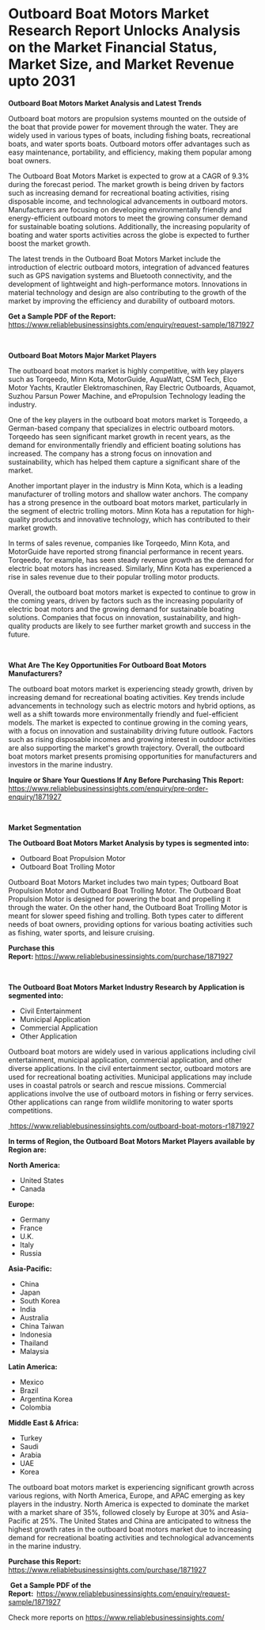 <p><h1>Outboard Boat Motors Market Research Report Unlocks Analysis on the Market Financial Status, Market Size, and Market Revenue upto 2031</h1></p><p><strong>Outboard Boat Motors Market Analysis and Latest Trends</strong></p>
<p><p>Outboard boat motors are propulsion systems mounted on the outside of the boat that provide power for movement through the water. They are widely used in various types of boats, including fishing boats, recreational boats, and water sports boats. Outboard motors offer advantages such as easy maintenance, portability, and efficiency, making them popular among boat owners.</p><p>The Outboard Boat Motors Market is expected to grow at a CAGR of 9.3% during the forecast period. The market growth is being driven by factors such as increasing demand for recreational boating activities, rising disposable income, and technological advancements in outboard motors. Manufacturers are focusing on developing environmentally friendly and energy-efficient outboard motors to meet the growing consumer demand for sustainable boating solutions. Additionally, the increasing popularity of boating and water sports activities across the globe is expected to further boost the market growth.</p><p>The latest trends in the Outboard Boat Motors Market include the introduction of electric outboard motors, integration of advanced features such as GPS navigation systems and Bluetooth connectivity, and the development of lightweight and high-performance motors. Innovations in material technology and design are also contributing to the growth of the market by improving the efficiency and durability of outboard motors.</p></p>
<p><strong>Get a Sample PDF of the Report:&nbsp;</strong> <a href="https://www.reliablebusinessinsights.com/enquiry/request-sample/1871927">https://www.reliablebusinessinsights.com/enquiry/request-sample/1871927</a></p>
<p>&nbsp;</p>
<p><strong>Outboard Boat Motors Major Market Players</strong></p>
<p><p>The outboard boat motors market is highly competitive, with key players such as Torqeedo, Minn Kota, MotorGuide, AquaWatt, CSM Tech, Elco Motor Yachts, Krautler Elektromaschinen, Ray Electric Outboards, Aquamot, Suzhou Parsun Power Machine, and ePropulsion Technology leading the industry.</p><p>One of the key players in the outboard boat motors market is Torqeedo, a German-based company that specializes in electric outboard motors. Torqeedo has seen significant market growth in recent years, as the demand for environmentally friendly and efficient boating solutions has increased. The company has a strong focus on innovation and sustainability, which has helped them capture a significant share of the market.</p><p>Another important player in the industry is Minn Kota, which is a leading manufacturer of trolling motors and shallow water anchors. The company has a strong presence in the outboard boat motors market, particularly in the segment of electric trolling motors. Minn Kota has a reputation for high-quality products and innovative technology, which has contributed to their market growth.</p><p>In terms of sales revenue, companies like Torqeedo, Minn Kota, and MotorGuide have reported strong financial performance in recent years. Torqeedo, for example, has seen steady revenue growth as the demand for electric boat motors has increased. Similarly, Minn Kota has experienced a rise in sales revenue due to their popular trolling motor products.</p><p>Overall, the outboard boat motors market is expected to continue to grow in the coming years, driven by factors such as the increasing popularity of electric boat motors and the growing demand for sustainable boating solutions. Companies that focus on innovation, sustainability, and high-quality products are likely to see further market growth and success in the future.</p></p>
<p>&nbsp;</p>
<p><strong>What Are The Key Opportunities For Outboard Boat Motors Manufacturers?</strong></p>
<p><p>The outboard boat motors market is experiencing steady growth, driven by increasing demand for recreational boating activities. Key trends include advancements in technology such as electric motors and hybrid options, as well as a shift towards more environmentally friendly and fuel-efficient models. The market is expected to continue growing in the coming years, with a focus on innovation and sustainability driving future outlook. Factors such as rising disposable incomes and growing interest in outdoor activities are also supporting the market's growth trajectory. Overall, the outboard boat motors market presents promising opportunities for manufacturers and investors in the marine industry.</p></p>
<p><strong>Inquire or Share Your Questions If Any Before Purchasing This Report:</strong> <a href="https://www.reliablebusinessinsights.com/enquiry/pre-order-enquiry/1871927">https://www.reliablebusinessinsights.com/enquiry/pre-order-enquiry/1871927</a></p>
<p>&nbsp;</p>
<p><strong>Market Segmentation</strong></p>
<p><strong>The Outboard Boat Motors Market Analysis by types is segmented into:</strong></p>
<p><ul><li>Outboard Boat Propulsion Motor</li><li>Outboard Boat Trolling Motor</li></ul></p>
<p><p>Outboard Boat Motors Market includes two main types; Outboard Boat Propulsion Motor and Outboard Boat Trolling Motor. The Outboard Boat Propulsion Motor is designed for powering the boat and propelling it through the water. On the other hand, the Outboard Boat Trolling Motor is meant for slower speed fishing and trolling. Both types cater to different needs of boat owners, providing options for various boating activities such as fishing, water sports, and leisure cruising.</p></p>
<p><strong>Purchase this Report:&nbsp;</strong><a href="https://www.reliablebusinessinsights.com/purchase/1871927">https://www.reliablebusinessinsights.com/purchase/1871927</a></p>
<p>&nbsp;</p>
<p><strong>The Outboard Boat Motors Market Industry Research by Application is segmented into:</strong></p>
<p><ul><li>Civil Entertainment</li><li>Municipal Application</li><li>Commercial Application</li><li>Other Application</li></ul></p>
<p><p>Outboard boat motors are widely used in various applications including civil entertainment, municipal application, commercial application, and other diverse applications. In the civil entertainment sector, outboard motors are used for recreational boating activities. Municipal applications may include uses in coastal patrols or search and rescue missions. Commercial applications involve the use of outboard motors in fishing or ferry services. Other applications can range from wildlife monitoring to water sports competitions.</p></p>
<p><a href="https://www.reliablebusinessinsights.com/outboard-boat-motors-r1871927">&nbsp;https://www.reliablebusinessinsights.com/outboard-boat-motors-r1871927</a></p>
<p><strong>In terms of Region, the Outboard Boat Motors Market Players available by Region are:</strong></p>
<p>
    <p> <strong> North America: </strong>
        <ul>
            <li>United States</li>
            <li>Canada</li>
        </ul>
        </p> 
    <p> <strong> Europe: </strong>
        <ul>
            <li>Germany</li>
            <li>France</li>
            <li>U.K.</li>
            <li>Italy</li>
            <li>Russia</li>
        </ul>
        </p> 
    <p> <strong> Asia-Pacific: </strong>
        <ul>
            <li>China</li>
            <li>Japan</li>
            <li>South Korea</li>
            <li>India</li>
            <li>Australia</li>
            <li>China Taiwan</li>
            <li>Indonesia</li>
            <li>Thailand</li>
            <li>Malaysia</li>
        </ul>
        </p> 
    <p> <strong> Latin America: </strong>
        <ul>
            <li>Mexico</li>
            <li>Brazil</li>
            <li>Argentina Korea</li>
            <li>Colombia</li>
        </ul>
        </p> 
    <p> <strong> Middle East & Africa: </strong>
        <ul>
            <li>Turkey</li>
            <li>Saudi</li>
            <li>Arabia</li>
            <li>UAE</li>
            <li>Korea</li>
        </ul>
    </p>
    </p>
<p><p>The outboard boat motors market is experiencing significant growth across various regions, with North America, Europe, and APAC emerging as key players in the industry. North America is expected to dominate the market with a market share of 35%, followed closely by Europe at 30% and Asia-Pacific at 25%. The United States and China are anticipated to witness the highest growth rates in the outboard boat motors market due to increasing demand for recreational boating activities and technological advancements in the marine industry.</p></p>
<p><strong>Purchase this Report: </strong><a href="https://www.reliablebusinessinsights.com/purchase/1871927">https://www.reliablebusinessinsights.com/purchase/1871927</a></p>
<p>&nbsp;<strong>Get a Sample PDF of the Report:&nbsp;&nbsp;</strong><a href="https://www.reliablebusinessinsights.com/enquiry/request-sample/1871927">https://www.reliablebusinessinsights.com/enquiry/request-sample/1871927</a></p>
<p><strong></strong></p>
<p>Check more reports on <a href="https://www.reliablebusinessinsights.com/">https://www.reliablebusinessinsights.com/</a></p>